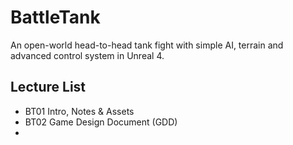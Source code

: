 # BattleTank
An open-world head-to-head tank fight with simple AI, terrain and advanced control system in Unreal 4.

## Lecture List
*	BT01 Intro, Notes & Assets
* BT02 Game Design Document (GDD)
*
